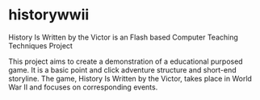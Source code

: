 # historywwii
History Is Written by the Victor is an Flash based Computer Teaching Techniques Project

This project aims to create a demonstration of a educational purposed game.
It is a basic point and click adventure structure and short-end storyline.
The game, History Is Written by the Victor, takes place in World War II and focuses on corresponding events.
